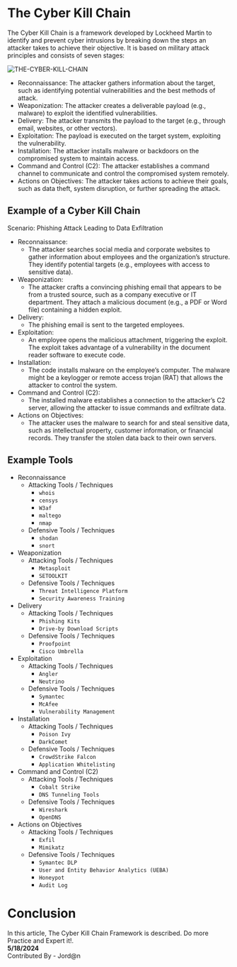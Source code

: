 #  The Cyber Kill Chain
The Cyber Kill Chain is a framework developed by Lockheed Martin to identify and prevent cyber intrusions by breaking down the steps an attacker takes to achieve their objective.
It is based on military attack principles and consists of seven stages:

![THE-CYBER-KILL-CHAIN](https://github.com/AungZayMyo/Defensive-Security/assets/154745254/549a59a1-4aa8-4a85-8042-be52de28a5d0)

- Reconnaissance: The attacker gathers information about the target, such as identifying potential vulnerabilities and the best methods of attack.
- Weaponization: The attacker creates a deliverable payload (e.g., malware) to exploit the identified vulnerabilities.
- Delivery: The attacker transmits the payload to the target (e.g., through email, websites, or other vectors).
- Exploitation: The payload is executed on the target system, exploiting the vulnerability.
- Installation: The attacker installs malware or backdoors on the compromised system to maintain access.
- Command and Control (C2): The attacker establishes a command channel to communicate and control the compromised system remotely.
- Actions on Objectives: The attacker takes actions to achieve their goals, such as data theft, system disruption, or further spreading the attack.

##  Example of a Cyber Kill Chain

Scenario: Phishing Attack Leading to Data Exfiltration
- Reconnaissance:
  - The attacker searches social media and corporate websites to gather information about employees and the organization’s structure. They identify potential targets (e.g., employees with access to sensitive data).
- Weaponization:
  - The attacker crafts a convincing phishing email that appears to be from a trusted source, such as a company executive or IT department. They attach a malicious document (e.g., a PDF or Word file) containing a hidden exploit.
- Delivery:
  - The phishing email is sent to the targeted employees.
- Exploitation:
  - An employee opens the malicious attachment, triggering the exploit. The exploit takes advantage of a vulnerability in the document reader software to execute code.
- Installation:
  - The code installs malware on the employee’s computer. The malware might be a keylogger or remote access trojan (RAT) that allows the attacker to control the system.
- Command and Control (C2):
  - The installed malware establishes a connection to the attacker’s C2 server, allowing the attacker to issue commands and exfiltrate data.
- Actions on Objectives:
  - The attacker uses the malware to search for and steal sensitive data, such as intellectual property, customer information, or financial records. They transfer the stolen data back to their own servers.

##  Example Tools 
- Reconnaissance
  - Attacking Tools / Techniques
      - `whois`
      - `censys`
      - `W3af`
      - `maltego`
      - `nmap`
  - Defensive Tools / Techniques
      - `shodan`
      - `snort`
- Weaponization
    - Attacking Tools / Techniques
      - `Metasploit`
      - `SETOOLKIT`
    - Defensive Tools / Techniques
      - `Threat Intelligence Platform`
      - `Security Awareness Training`
- Delivery
    - Attacking Tools / Techniques
      - `Phishing Kits`
      - `Drive-by Download Scripts`
    - Defensive Tools / Techniques
      - `Proofpoint`
      - `Cisco Umbrella`
- Exploitation
    - Attacking Tools / Techniques
      - `Angler`
      - `Neutrino`
    - Defensive Tools / Techniques
      - `Symantec`
      - `McAfee`
      - `Vulnerability Management`
- Installation
    - Attacking Tools / Techniques
      - `Poison Ivy`
      - `DarkComet`
    - Defensive Tools / Techniques
      - `CrowdStrike Falcon`
      - `Application Whitelisting`
- Command and Control (C2)
    - Attacking Tools / Techniques
      - `Cobalt Strike`
      - `DNS Tunneling Tools`
    - Defensive Tools / Techniques
      - `Wireshark`
      - `OpenDNS`
- Actions on Objectives
    - Attacking Tools / Techniques
      - `Exfil`
      - `Mimikatz `
    - Defensive Tools / Techniques
      - `Symantec DLP`
      - `User and Entity Behavior Analytics (UEBA)`
      - `Honeypot`
      - `Audit Log`

# Conclusion 

In this article, The Cyber Kill Chain Framework is described. Do more Practice and Expert it!. <br>
**5/18/2024** <br>
Contributed By - Jord@n
